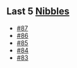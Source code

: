 ## Last 5 [Nibbles](https://nibbles.dev)
<!-- NIBBLE:START -->
- [#87](https://www.nibbles.dev/p/87)
- [#86](https://www.nibbles.dev/p/86)
- [#85](https://www.nibbles.dev/p/85)
- [#84](https://www.nibbles.dev/p/84)
- [#83](https://www.nibbles.dev/p/83)
<!-- NIBBLE:END -->
